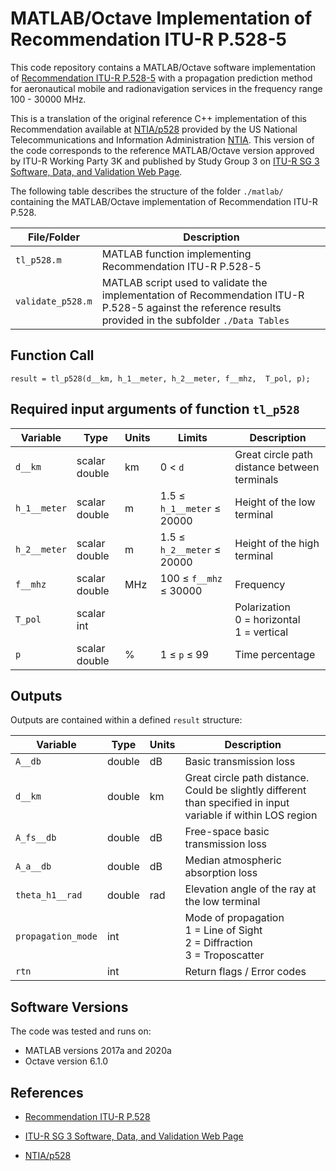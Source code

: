 # MATLAB/Octave Implementation of Recommendation ITU-R P.528-5

This code repository contains a MATLAB/Octave software implementation of  [Recommendation ITU-R P.528-5](https://www.itu.int/rec/R-REC-P.528/en) with a propagation prediction method for aeronautical mobile and radionavigation services in the frequency range 100 - 30000 MHz.  

This is a translation of the original reference C++ implementation of this Recommendation available at [NTIA/p528](https://github.com/NTIA/p528) provided by the US National Telecommunications and Information Administration [NTIA](https://www.ntia.gov). This version of the code corresponds to the reference MATLAB/Octave version approved by ITU-R Working Party 3K and published by Study Group 3 on [ITU-R SG 3 Software, Data, and Validation Web Page](https://www.itu.int/en/ITU-R/study-groups/rsg3/Pages/iono-tropo-spheric.aspx).

The following table describes the structure of the folder `./matlab/` containing the MATLAB/Octave implementation of Recommendation ITU-R P.528.

| File/Folder               | Description                                                         |
|----------------------------|---------------------------------------------------------------------|
|`tl_p528.m`                | MATLAB function implementing Recommendation ITU-R P.528-5          |
|`validate_p528.m`          | MATLAB script used to validate the implementation of Recommendation ITU-R P.528-5 against the reference results provided in the subfolder `./Data Tables`            |



## Function Call

~~~
result = tl_p528(d__km, h_1__meter, h_2__meter, f__mhz,  T_pol, p);
~~~


## Required input arguments of function `tl_p528`

| Variable          | Type   | Units | Limits       | Description  |
|-------------------|--------|-------|--------------|--------------|
| `d__km`               | scalar double | km   | 0 < `d`   | Great circle path distance between terminals  |
| `h_1__meter`      | scalar double | m    | 1.5 ≤ `h_1__meter` ≤ 20000 | Height of the low terminal |
| `h_2__meter`      | scalar double | m    | 1.5 ≤ `h_2__meter` ≤ 20000 | Height of the high terminal |
| `f__mhz`          | scalar double | MHz    | 100 ≤ `f__mhz` ≤ 30000   | Frequency|
| `T_pol`           | scalar int    |       |             |  Polarization <br> 0 = horizontal <br> 1 = vertical |
| `p`          | scalar double | %    | 1 ≤ `p` ≤ 99   | Time percentage|



 
## Outputs ##

Outputs are contained within a defined `result` structure:

| Variable   | Type   | Units | Description |
|------------|--------|-------|-------------|
| `A__db`    | double | dB    | Basic transmission loss |
| `d__km`	| double  |	km	|Great circle path distance. Could be slightly different than specified in input variable if within LOS region |
| `A_fs__db`    | double | dB    | Free-space basic transmission loss |
| `A_a__db`    | double | dB    | Median atmospheric absorption loss |
| `theta_h1__rad`    | double | rad    | Elevation angle of the ray at the low terminal|
| `propagation_mode`    | int |    | Mode of propagation <br>1 = Line of Sight<br> 2 = Diffraction<br> 3 = Troposcatter|
| `rtn`    | int |    | Return flags / Error codes|


## Software Versions
The code was tested and runs on:
* MATLAB versions 2017a and 2020a
* Octave version 6.1.0

## References

* [Recommendation ITU-R P.528](https://www.itu.int/rec/R-REC-P.528/en)

* [ITU-R SG 3 Software, Data, and Validation Web Page](https://www.itu.int/en/ITU-R/study-groups/rsg3/Pages/iono-tropo-spheric.aspx)

* [NTIA/p528](https://github.com/NTIA/p528) 


